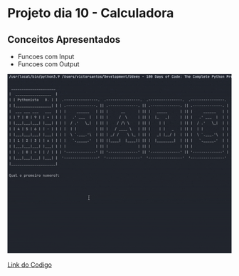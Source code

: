 # Projeto dia 10 - Calculadora

## Conceitos Apresentados
- Funcoes com Input
- Funcoes com Output

![Exec](./Exec.gif)

[Link do Codigo](./project_calculator.py)
